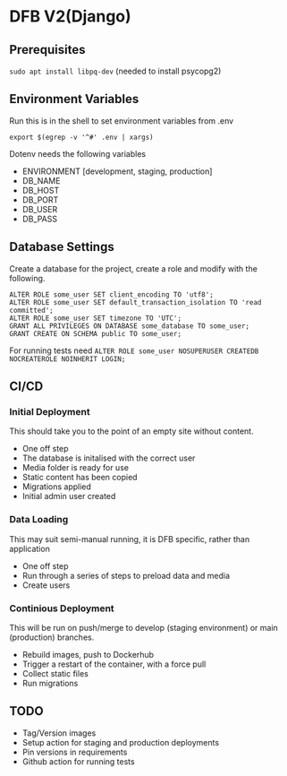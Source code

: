 # DFB V2(Django)

## Prerequisites

`sudo apt install libpq-dev` (needed to install psycopg2)


## Environment Variables

Run this is in the shell to set environment variables from .env

`export $(egrep -v '^#' .env | xargs)`

Dotenv needs the following variables

  - ENVIRONMENT [development, staging, production]
  - DB_NAME
  - DB_HOST
  - DB_PORT
  - DB_USER
  - DB_PASS


## Database Settings

Create a database for the project, create a role and modify with the following. 

```CREATE ROLE some_user with PASSWORD 'very-strong-password' LOGIN;
ALTER ROLE some_user SET client_encoding TO 'utf8';
ALTER ROLE some_user SET default_transaction_isolation TO 'read committed';
ALTER ROLE some_user SET timezone TO 'UTC';
GRANT ALL PRIVILEGES ON DATABASE some_database TO some_user;
GRANT CREATE ON SCHEMA public TO some_user;
```

For running tests need
`ALTER ROLE some_user NOSUPERUSER CREATEDB NOCREATEROLE NOINHERIT LOGIN;`

## CI/CD

### Initial Deployment

This should take you to the point of an empty site without content. 

  - One off step
  - The database is initalised with the correct user
  - Media folder is ready for use
  - Static content has been copied
  - Migrations applied 
  - Initial admin user created

### Data Loading

This may suit semi-manual running, it is DFB specific, rather than application 

  - One off step
  - Run through a series of steps to preload data and media
  - Create users

### Continious Deployment

This will be run on push/merge to develop (staging environment) or main (production) branches. 

  - Rebuild images, push to Dockerhub
  - Trigger a restart of the container, with a force pull
  - Collect static files
  - Run migrations
  
## TODO

  - Tag/Version images
  - Setup action for staging and production deployments
  - Pin versions in requirements
  - Github action for running tests
